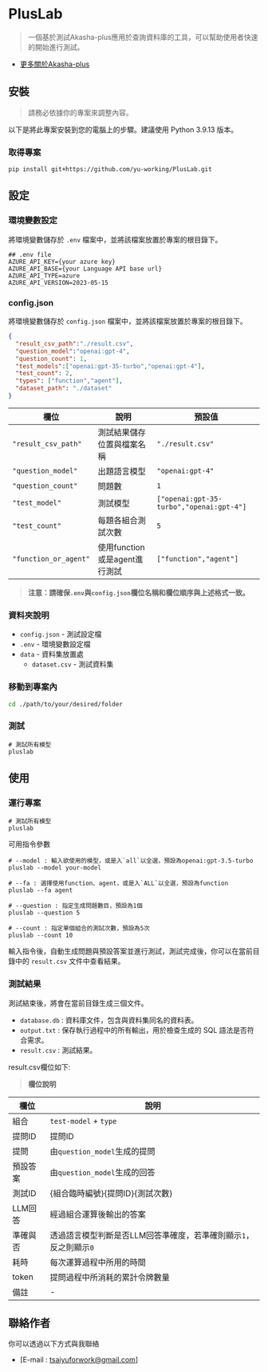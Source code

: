 # PlusLab

> 一個基於測試Akasha-plus應用於查詢資料庫的工具，可以幫助使用者快速的開始進行測試。

- [更多關於Akasha-plus](https://pypi.org/project/akasha-plus/)

## 安裝
> 請務必依據你的專案來調整內容。

以下是將此專案安裝到您的電腦上的步驟。建議使用 Python 3.9.13 版本。

### 取得專案
```
pip install git+https://github.com/yu-working/PlusLab.git
```
## 設定

### 環境變數設定
將環境變數儲存於 `.env` 檔案中，並將該檔案放置於專案的根目錄下。

```env
## .env file
AZURE_API_KEY={your azure key}
AZURE_API_BASE={your Language API base url}
AZURE_API_TYPE=azure
AZURE_API_VERSION=2023-05-15
```
### config.json
將環境變數儲存於 `config.json` 檔案中，並將該檔案放置於專案的根目錄下。
```json
{
  "result_csv_path":"./result.csv",
  "question_model":"openai:gpt-4",
  "question_count": 1,
  "test_models":["openai:gpt-35-turbo","openai:gpt-4"],
  "test_count": 2,
  "types": ["function","agent"],
  "dataset_path": "./dataset"
}
```

| 欄位         | 說明 | 預設值 |
| ---                  | ---------------------------- | ---    |
| `"result_csv_path"`   | 測試結果儲存位置與檔案名稱     | `"./result.csv"` |
| `"question_model"`    | 出題語言模型                  | `"openai:gpt-4"`|
| `"question_count"`    | 問題數                       | `1`|
| `"test_model"`        | 測試模型                     | `["openai:gpt-35-turbo","openai:gpt-4"]` |
| `"test_count"`        | 每題各組合測試次數            | `5`|
| `"function_or_agent"` | 使用function或是agent進行測試| `["function","agent"]`|

> **注意：請確保`.env`與`config.json`欄位名稱和欄位順序與上述格式一致。**

### 資料夾說明

- `config.json` - 測試設定檔
- `.env` - 環境變數設定檔
- `data` - 資料集放置處
    - `dataset.csv` - 測試資料集

### 移動到專案內

```bash
cd ./path/to/your/desired/folder
```

### 測試

```
# 測試所有模型
pluslab
```

## 使用

### 運行專案
```
# 測試所有模型
pluslab
```
可用指令參數
```
# --model : 輸入欲使用的模型，或是入`all`以全選，預設為openai:gpt-3.5-turbo
pluslab --model your-model

# --fa : 選擇使用function、agent，或是入`ALL`以全選，預設為function
pluslab --fa agent

# --question : 指定生成問題數目，預設為1個
pluslab --question 5

# --count : 指定單個組合的測試次數，預設為5次
pluslab --count 10
```

輸入指令後，自動生成問題與預設答案並進行測試，測試完成後，你可以在當前目錄中的 `result.csv` 文件中查看結果。

### 測試結果

測試結束後，將會在當前目錄生成三個文件。

 - `database.db` : 資料庫文件，包含與資料集同名的資料表。
 - `output.txt` : 保存執行過程中的所有輸出，用於檢查生成的 SQL 語法是否符合需求。
 - `result.csv` : 測試結果。

result.csv欄位如下:

 > **欄位說明**

| 欄位         | 說明 |
| ------------ | ----- |
| 組合         | `test-model` + `type` |
| 提問ID       | 提問ID |
| 提問         | 由`question_model`生成的提問 |
| 預設答案      | 由`question_model`生成的回答 |
| 測試ID       | {組合臨時編號}{提問ID}{測試次數} |
| LLM回答      | 經過組合運算後輸出的答案 |
| 準確與否      | 透過語言模型判斷是否LLM回答準確度，若準確則顯示`1`，反之則顯示`0` |
| 耗時         | 每次運算過程中所用的時間 |
| token  | 提問過程中所消耗的累計令牌數量 |
| 備註          | - |

## 聯絡作者

你可以透過以下方式與我聯絡

- [E-mail : tsaiyuforwork@gmail.com]
